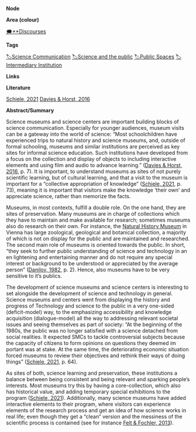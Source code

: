 **Node**

**Area (colour)**

[🗯️**Discourses](https://lean-sphynx-49b.notion.site/Discourses-ab06ed1436054e5b9bf0c0af92149114?pvs=21)

**Tags**

[🏷️Science Communication](https://lean-sphynx-49b.notion.site/Science-Communication-08922d606e5e47f293f5c56d536a9836?pvs=21) [🏷️Science and the public](https://lean-sphynx-49b.notion.site/Science-and-the-public-0e97862561e84379a6fa9cf93b90ab2b?pvs=21) [🏷️Public Spaces](https://lean-sphynx-49b.notion.site/Public-Spaces-d632d8006f8049fbba5793130bdeb917?pvs=21) [🏷️Intermediary Institution](https://lean-sphynx-49b.notion.site/Intermediary-Institution-6677721ce7ac4a85a994f28d7345213d?pvs=21)

**Links**

  

**Literature**

[Schiele, 2021](https://lean-sphynx-49b.notion.site/Schiele-2021-475292424df943a48b5da543cf4329a5?pvs=21) [Davies & Horst, 2016](https://lean-sphynx-49b.notion.site/Davies-Horst-2016-d7ce925c7b334648a32b78f31367dcaa?pvs=21)

**Abstract/Summary**

Science museums and science centers are important building blocks of science communication. Especially for younger audiences, museum visits can be a gateway into the world of science: “Most schoolchildren have experienced trips to natural history and science museums, and, outside of formal schooling, museums and similar institutions are perceived as key sites for informal science education. Such institutions have developed from a focus on the collection and display of objects to including interactive elements and using film and audio to advance learning.” ([Davies & Horst, 2016](https://lean-sphynx-49b.notion.site/Davies-Horst-2016-d7ce925c7b334648a32b78f31367dcaa?pvs=21), p. 7). It is important, to understand museums as sites of not purely scientific learning, but of cultural learning, and that a visit to the museum is important for a “collective appropriation of knowledge” ([Schiele, 2021](https://lean-sphynx-49b.notion.site/Schiele-2021-475292424df943a48b5da543cf4329a5?pvs=21), p. 73), meaning it is important that visitors make the knowledge ‘their own’ and appreciate science, rather than memorize the facts.

Museums, in most contexts, fulfill a double role. On the one hand, they are sites of preservation. Many museums are in charge of collections which they have to maintain and make available for research; sometimes museums also do research on their own. For instance, the [Natural History Museum](https://www.nhm-wien.ac.at/) in Vienna has large zoological, geological and botanical collection, a majority of which is not on display for the public and are maintained and researched. The second main role of museums is oriented towards the public. In short, “they seek to further public understanding of science and technology in an en lightening and entertaining manner and do not require any special interest or background to be understood or appreciated by the average person” ([Danilov, 1982](https://lean-sphynx-49b.notion.site/Danilov-1982-cd76751b62bd40d8beb8645366776b92?pvs=21), p. 2). Hence, also museums have to be very sensitive to it’s publics.

The development of science museums and science centers is interesting to set alongside the development of science and technology in general. Science museums and centers went from displaying the history and progress of Technology and science to the public in a very one-sided (deficit-model) way, to the emphasizing accessibility and knowledge acquisition (dialogue-model) all the way to addressing relevant societal issues and seeing themselves as part of society: “At the beginning of the 1980s, the public was no longer satisfied with a science detached from social realities. It expected SMCs to tackle controversial subjects because the capacity of citizens to form opinions on questions they deemed im portant was at stake. At the same time, the deteriorating economic situation forced museums to review their objectives and rethink their ways of doing things” ([Schiele, 2021](https://lean-sphynx-49b.notion.site/Schiele-2021-475292424df943a48b5da543cf4329a5?pvs=21), p. 64).

As sites of both, science learning and preservation, these institutions a balance between being consistent and being relevant and sparking people’s interests. Most museums try this by having a core-collection, which also has historical value, and adding temporary special exhibitions to the program ([Schiele, 2021](https://lean-sphynx-49b.notion.site/Schiele-2021-475292424df943a48b5da543cf4329a5?pvs=21)). Additionally, many science museums have added interactive elements to their program, where visitors can experience elements of the research process and get an idea of how science works in real life; even though they get a “clean” version and the messiness of the scientific process is contained (see for instance [Felt & Fochler, 2013](https://lean-sphynx-49b.notion.site/Felt-Fochler-2013-63ea1d5bbc1043be9fd0f94c7f750169?pvs=21)).